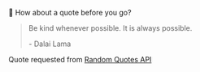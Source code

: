 📣 How about a quote before you go?

> Be kind whenever possible. It is always possible.
>
> <p>- Dalai Lama</p>

Quote requested from [Random Quotes API](https://github.com/lukePeavey/quotable)
